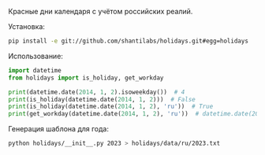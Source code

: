 Красные дни календаря с учётом российских реалий.

Установка:
```bash
pip install -e git://github.com/shantilabs/holidays.git#egg=holidays
```

Использование:
```python
import datetime
from holidays import is_holiday, get_workday

print(datetime.date(2014, 1, 2).isoweekday())  # 4
print(is_holiday(datetime.date(2014, 1, 2)))  # False
print(is_holiday(datetime.date(2014, 1, 2), 'ru'))  # True
print(get_workday(datetime.date(2014, 1, 2), 'ru'))  # datetime.date(2014, 1, 8)
```

Генерация шаблона для года:
```bash
python holidays/__init__.py 2023 > holidays/data/ru/2023.txt
```
